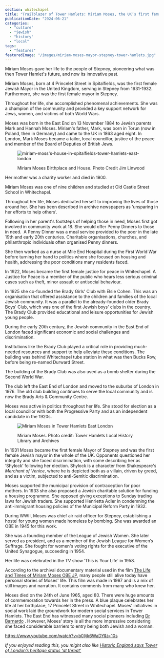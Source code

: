 ```yaml
---
section: whitechapel
title: "Trailblazer of Tower Hamlets: Miriam Moses, the UK’s first female Jewish mayor, and her lasting legacy"
publicationDate: "2024-06-21"
categories: 
  - "culture"
  - "jewish"
  - "history"
  - "local"
tags: 
  - "features"
featuredImage: "/images/miriam-moses-mayor-stepney-tower-hamlets.jpg"
---
```


Miriam Moses gave her life to the people of Stepney, pioneering what was then Tower Hamlet's future, and now its innovative past. 

Miriam Moses, born at 4 Princelet Street in Spitalfields, was the first female Jewish Mayor in the United Kingdom, serving in Stepney from 1931-1932.  Furthermore, she was the first female mayor in Stepney.

Throughout her life, she accomplished phenomenal achievements. She was a champion of the community and provided a key support network for Jews, women, and victims of both World Wars. 

Moses was born in the East End on 13 November 1884 to Jewish parents Mark and Hannah Moses. Miriam's father, Mark, was born in Torun (now in Poland, then in Germany) and came to the UK in 1863 aged eight. In London, Mark Moses became a tailor, local councillor, justice of the peace and member of the Board of Deputies of British Jews. 

<figure>

![miriam-moss's-house-in-spitalfields-tower-hamlets-east-london](/images/miriam-moss-birthplace-spitalfields-1024x683.jpg)

<figcaption>

Miriam Moses Birthplace and House. Photo Credit Jim Linwood

</figcaption>

</figure>

Her mother was a charity worker and died in 1900.  

Miriam Moses was one of nine children and studied at Old Castle Street School in Whitechapel.

Throughout her life, Moses dedicated herself to improving the lives of those around her. She has been described in archive newspapers as ‘unsparing in her efforts to help others’. 

Following in her parent's footsteps of helping those in need, Moses first got involved in community work at 18. She would offer Penny Dinners to those in need.  A Penny Dinner was a meal service provided to the poor in the late 19th and early 20th centuries. Charitable organisations, churches, and philanthropic individuals often organised Penny dinners. 

She then worked as a nurse at Mile End Hospital during the First World War before turning her hand to politics where she focused on housing and health, addressing the poor conditions many residents faced.

In 1922, Moses became the first female justice for peace in Whitechapel. A Justice for Peace is a member of the public who hears less serious criminal cases such as theft, minor assault or antisocial behaviour.

In 1925 she co-founded the Brady Girls' Club with Elsie Cohen. This was an organisation that offered assistance to the children and families of the local Jewish community. It was a parallel to the already-founded older Brady Boys' Club, which was one of the first Jewish boys' clubs in the country. The Brady Club provided educational and leisure opportunities for Jewish young people.

During the early 20th century, the Jewish community in the East End of London faced significant economic and social challenges and discrimination.

Institutions like the Brady Club played a critical role in providing much-needed resources and support to help alleviate these conditions. The building was behind Whitechapel tube station in what was then Bucks Row, before being re-named Durward Street. 

The building of the Brady Club was also used as a bomb shelter during the Second World War. 

The club left the East End of London and moved to the suburbs of London in 1976. The old club building continues to serve the local community and is now the Brady Arts & Community Centre.

Moses was active in politics throughout her life. She stood for election as a local councillor with both the Progressive Party and as an independent candidate in the 1920s. 

<figure>

![Miriam Moses in Tower Hamlets East London](/images/miriam-moses-jewish-mayor-stepney-tower-hamlets-1024x683.jpg)

<figcaption>

Miriam Moses. Photo credit: Tower Hamlets Local History Library and Archives

</figcaption>

</figure>

In 1931 Moses became the first female Mayor of Stepney and was the first female Jewish mayor in the whole of the UK. Opponents questioned her integrity and she faced discrimination, with some describing her as ‘Shylock’ following her election. Shylock is a character from Shakespeare's _Merchant of Venice_, where he is depicted both as a villain, driven by greed, and as a victim, subjected to anti-Semitic discrimination.

Moses supported the municipal provision of contraception for poor mothers. In 1933 she also proposed a Jewish charitable solution for funding a housing programme. She opposed giving exceptions to Sunday trading laws for Jewish traders. She supported Henrietta Adler in condemning the anti-immigrant housing policies of the Municipal Reform Party in 1932.

During WWII, Moses was chief air raid officer for Stepney, establishing a hostel for young women made homeless by bombing. She was awarded an OBE in 1945 for this work. 

She was a founding member of the League of Jewish Women. She later served as president, and as a member of the Jewish League for Women’s Suffrage. She fought for women's voting rights for the executive of the United Synagogue, succeeding in 1954.  

Her life was celebrated in the TV show ‘This is Your Life’ in 1958. 

According to the archival documentary material used in the film [The Life and Times of Miriam Moses OBE JP](https://www.youtube.com/watch?v=ROAylSZXhe8), many people still alive today have personal stories of Moses' life. This film was made in 1997 and is a mix of still images and narration. It contains comments from many who knew her.

Moses died on the 24th of June 1965, aged 80. There were huge amounts of commemoration towards her in the press. A blue plaque celebrates her life at her birthplace, 17 Princelet Street in Whitechapel. Moses’ initiatives in social work laid the groundwork for modern social services in Tower Hamlets. The East End has witnessed many social pioneers including [Dr Barnardo](https://romanroadlondon.com/dr-barnardo-east-london/) . However, Moses’ story is all the more impressive considering she faced considerable barriers to entry being both Jewish and a woman.

https://www.youtube.com/watch?v=b0Iijk6WaDY&t=10s

_If you enjoyed reading this, you might also like [Historic England says Tower of London’s heritage status ‘at threat’](https://whitechapellondon.co.uk/tower-of-london-heritage-status-under-threat-city-plan-2040/)_
